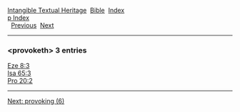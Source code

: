 [Intangible Textual Heritage](../../index)  [Bible](../index) 
[Index](index)   
[p Index](_p_)  
  [Previous](c08951)  [Next](c08953) 

------------------------------------------------------------------------

### &lt;provoketh&gt; 3 entries

[Eze 8:3](../kjv/eze008.htm#003)  
[Isa 65:3](../kjv/isa065.htm#003)  
[Pro 20:2](../kjv/pro020.htm#002)  

------------------------------------------------------------------------

[Next: provoking (6)](c08953)

